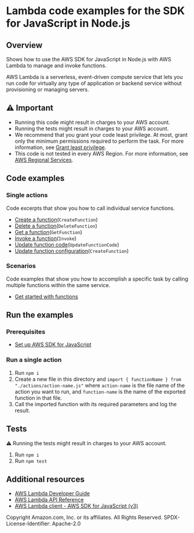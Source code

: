# Lambda code examples for the SDK for JavaScript in Node.js

## Overview

Shows how to use the AWS SDK for JavaScript in Node.js with AWS Lambda to manage and invoke
functions.

AWS Lambda is a serverless, event-driven compute service that lets you run code for virtually any type of application or backend service without provisioning or managing servers.

## ⚠️ Important

- Running this code might result in charges to your AWS account.
- Running the tests might result in charges to your AWS account.
- We recommend that you grant your code least privilege. At most, grant only the minimum permissions required to perform the task. For more information, see [Grant least privilege](https://docs.aws.amazon.com/IAM/latest/UserGuide/best-practices.html#grant-least-privilege).
- This code is not tested in every AWS Region. For more information, see [AWS Regional Services](https://aws.amazon.com/about-aws/global-infrastructure/regional-product-services).

## Code examples

### Single actions

Code excerpts that show you how to call individual service functions.

- [Create a function](./actions/create-function.js)(`CreateFunction`)
- [Delete a function](./actions/delete-function.js)(`DeleteFunction`)
- [Get a function](./actions/get-function.js)(`GetFunction`)
- [Invoke a function](./actions/invoke.js)(`Invoke`)
- [Update function code](./actions/update-function-code.js)(`UpdateFunctionCode`)
- [Update function configuration](./actions/update-function-configuration.js)(`CreateFunction`)

### Scenarios

Code examples that show you how to accomplish a specific task by calling multiple functions within the same service.

- [Get started with functions](./scenarios/basic)

## Run the examples

### Prerequisites

- [Set up AWS SDK for JavaScript](../README.rst)

### Run a single action

1. Run `npm i`
1. Create a new file in this directory and `import { functionName } from "./actions/action-name.js"`
   where `action-name` is the file name of the action you want to run, and `function-name` is the name of
   the exported function in that file.
1. Call the imported function with its required parameters and log the result.

## Tests

⚠️ Running the tests might result in charges to your AWS account.

1. Run `npm i`
1. Run `npm test`

## Additional resources

- [AWS Lambda Developer Guide](https://docs.aws.amazon.com/lambda/latest/dg/welcome.html)
- [AWS Lambda API Reference](https://docs.aws.amazon.com/lambda/latest/dg/API_Reference.html)
- [AWS Lambda client - AWS SDK for JavaScript (v3)](https://docs.aws.amazon.com/AWSJavaScriptSDK/v3/latest/clients/client-lambda/index.html)

Copyright Amazon.com, Inc. or its affiliates. All Rights Reserved. SPDX-License-Identifier: Apache-2.0
